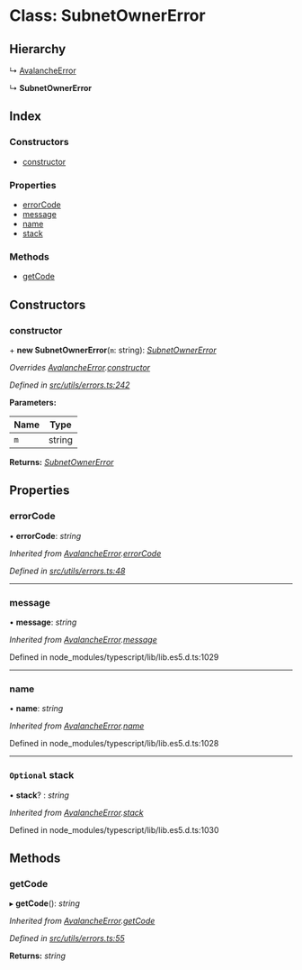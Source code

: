 # Class: SubnetOwnerError

## Hierarchy

↳ [AvalancheError](src_utils.avalancheerror)

↳ **SubnetOwnerError**

## Index

### Constructors

- [constructor](src_utils.subnetownererror#constructor)

### Properties

- [errorCode](src_utils.subnetownererror#errorcode)
- [message](src_utils.subnetownererror#message)
- [name](src_utils.subnetownererror#name)
- [stack](src_utils.subnetownererror#optional-stack)

### Methods

- [getCode](src_utils.subnetownererror#getcode)

## Constructors

### constructor

\+ **new SubnetOwnerError**(`m`: string): _[SubnetOwnerError](src_utils.subnetownererror)_

_Overrides [AvalancheError](src_utils.avalancheerror).[constructor](src_utils.avalancheerror#constructor)_

_Defined in [src/utils/errors.ts:242](https://github.com/chain4travel/caminojs/blob/3883166/src/utils/errors.ts#L242)_

**Parameters:**

| Name | Type   |
| ---- | ------ |
| `m`  | string |

**Returns:** _[SubnetOwnerError](src_utils.subnetownererror)_

## Properties

### errorCode

• **errorCode**: _string_

_Inherited from [AvalancheError](src_utils.avalancheerror).[errorCode](src_utils.avalancheerror#errorcode)_

_Defined in [src/utils/errors.ts:48](https://github.com/chain4travel/caminojs/blob/3883166/src/utils/errors.ts#L48)_

---

### message

• **message**: _string_

_Inherited from [AvalancheError](src_utils.avalancheerror).[message](src_utils.avalancheerror#message)_

Defined in node_modules/typescript/lib/lib.es5.d.ts:1029

---

### name

• **name**: _string_

_Inherited from [AvalancheError](src_utils.avalancheerror).[name](src_utils.avalancheerror#name)_

Defined in node_modules/typescript/lib/lib.es5.d.ts:1028

---

### `Optional` stack

• **stack**? : _string_

_Inherited from [AvalancheError](src_utils.avalancheerror).[stack](src_utils.avalancheerror#optional-stack)_

Defined in node_modules/typescript/lib/lib.es5.d.ts:1030

## Methods

### getCode

▸ **getCode**(): _string_

_Inherited from [AvalancheError](src_utils.avalancheerror).[getCode](src_utils.avalancheerror#getcode)_

_Defined in [src/utils/errors.ts:55](https://github.com/chain4travel/caminojs/blob/3883166/src/utils/errors.ts#L55)_

**Returns:** _string_
